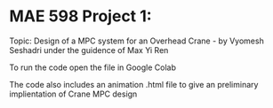 # MAE 598 Project 1:
Topic: Design of a MPC system for an Overhead Crane - by Vyomesh Seshadri under the guidence of Max Yi Ren

To run the code open the file in Google Colab 

The code also includes an animation .html file to give an preliminary implientation of Crane MPC design
